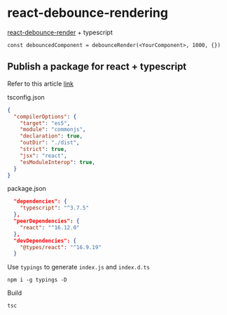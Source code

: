 # react-debounce-rendering

[react-debounce-render](https://github.com/podefr/react-debounce-render) + typescript

```tsx
const debouncedComponent = debounceRender(<YourComponent>, 1000, {})
```

## Publish a package for react + typescript

Refer to this article [link](https://codeburst.io/https-chidume-nnamdi-com-npm-module-in-typescript-12b3b22f0724)  

tsconfig.json

```json
{
  "compilerOptions": {
    "target": "es5",
    "module": "commonjs",
    "declaration": true,
    "outDir": "./dist",
    "strict": true,
    "jsx": "react",
    "esModuleInterop": true,
  }
}
```

package.json

```json
  "dependencies": {
    "typescript": "^3.7.5"
  },
  "peerDependencies": {
    "react": "^16.12.0"
  },
  "devDependencies": {
    "@types/react": "^16.9.19"
  }
```

Use `typings` to generate `index.js` and `index.d.ts`

```shell
npm i -g typings -D
```

Build

```shell
tsc
```
